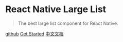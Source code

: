 # React Native Large List

> The best large list component for React Native.

[github](https://github.com/bolan9999/react-native-largelist)
[Get Started](en/)
[中文文档](zh-cn/)
